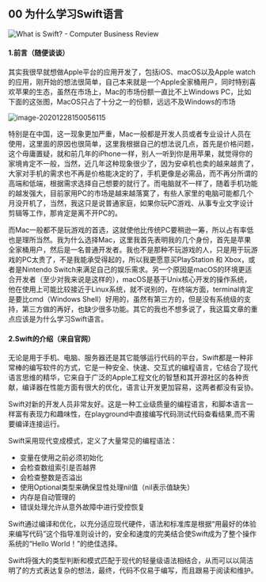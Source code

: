 ## 00 为什么学习Swift语言

![What is Swift? - Computer Business Review](https://loyioblog.oss-cn-beijing.aliyuncs.com/LoyioBlog/qubi3.jpg)



#### 1.前言（随便谈谈）

其实我很早就想做Apple平台的应用开发了，包括iOS、macOS以及Apple watch的应用，刚开始的想法很简单，自己本来就是一个Apple全家桶用户，同时特别喜欢苹果的生态，虽然在市场上，Mac的市场份额一直比不上Windows PC，比如下面的这张图，MacOS只占了十分之一的份额，远远不及Windows的市场

![image-20201228150056115](https://loyioblog.oss-cn-beijing.aliyuncs.com/LoyioBlog/hqu9b.png)



特别是在中国，这一现象更加严重，Mac一般都是开发人员或者专业设计人员在使用，这里面的原因也很简单，这里我根据自己的想法说几点，首先是价格问题，这个毋庸置疑，就和前几年的iPhone一样，别人一听到你是用苹果，就觉得你的家境肯定不一般，当然，近几年这种现象很少了，因为安卓机也卖的越来越贵了，大家对手机的需求也不再是价格能决定的了，手机更像是必需品，而不再分所谓的高端和低端，根据需求选择自己想要的就行了。而电脑就不一样了，随着手机功能的越发强大，目前家用PC的市场是越来越落寞了，有些人家里的电脑可能都几个月没开机了，当然，我这只是说普通家庭，如果你玩PC游戏、从事专业文字设计剪辑等工作，那肯定是离不开PC的。



而Mac一般都不是玩游戏的首选，这就使他比传统PC要稍逊一筹，所以占有率低也是理所当然。我为什么选择Mac，这里我首先表明我的几个身份，首先是苹果全家桶用户，然后是一名普通开发者。我也不是那种不玩游戏的人，只是用于玩游戏的PC太贵了，不是我能承受得起的，所以我更愿意买PlayStation 和 Xbox，或者是Nintendo Switch来满足自己的娱乐需求。另一个原因是macOS的环境更适合开发者（至少对我来说是这样的），macOS是基于Unix核心开发的操作系统，他在使用上可能比较接近于Linux系统，就不说别的，在终端方面，terminal肯定是要比cmd（Windows Shell）好用的，虽然有第三方的，但是没有系统级的支持，第三方做的再好，也缺少很多功能。其它的我也不想多说了，我这篇文章的重点应该是为什么学习Swift语言。





#### 2.Swift的介绍（来自官网）



无论是用于手机、电脑、服务器还是其它能够运行代码的平台，Swift都是一种非常棒的编写软件的方式，它是一种安全、快速、交互式的编程语言，它结合了现代语言思维的精华，它来自于广泛的Apple工程文化的智慧和其开源社区的各种贡献，编译器在性能方面有很大的优化，语言让开发更加容易，这两者都没有妥协。



Swift对新的开发人员非常友好。这是一种工业级质量的编程语言，和脚本语言一样富有表现力和趣味性，在playground中直接编写代码测试代码查看结果,而不需要编译连接运行。



Swift采用现代变成模式，定义了大量常见的编程语法：

- 变量在使用之前必须初始化
- 会检查数组索引是否越界
- 会检查整数是否溢出
- 使用Optional类型来确保显性处理nil值（nil表示值缺失）
- 内存是自动管理的
- 错误处理允许从意外故障中进行受控恢复



Swift通过编译和优化，以充分适应现代硬件，语法和标准库是根据“用最好的体验来编写代码”这个指导准则设计的，安全和速度的完美结合使Swift成为了整个操作系统的“Hello World！”的绝佳选择。



Swift将强大的类型判断和模式匹配于现代的轻量级语法相结合，从而可以以简洁明了的方式表达复杂的想法，最终，代码不仅易于编写，而且跟易于阅读和维护。



